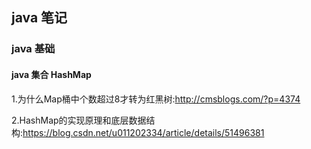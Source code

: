 ## java 笔记

### java 基础

#### java 集合 HashMap

1.为什么Map桶中个数超过8才转为红黑树:<http://cmsblogs.com/?p=4374>

2.HashMap的实现原理和底层数据结构:<https://blog.csdn.net/u011202334/article/details/51496381>















